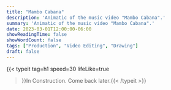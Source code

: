 ```yaml
---
title: "Mambo Cabana"
description: 'Animatic of the music video "Mambo Cabana".'
summary: 'Animatic of the music video "Mambo Cabana".'
date: 2023-03-01T12:00:00-06:00
showReadingTime: false
showWordCount: false
tags: ["Production", "Video Editing", "Drawing"]
draft: false
---
```


{{< typeit
    tag=h1
    speed=30
    lifeLike=true
 >}}In Construction. Come back later.{{< /typeit >}}
